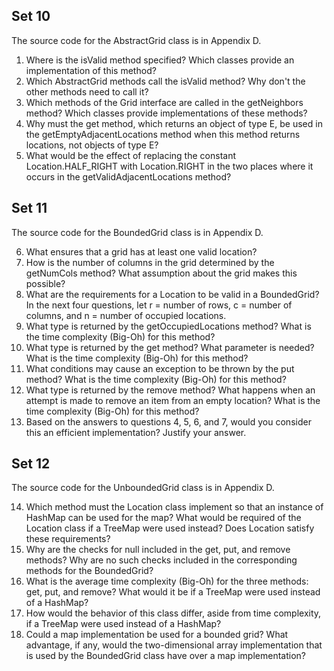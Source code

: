 ## Set 10

The source code for the AbstractGrid class is in Appendix D.

1. Where is the isValid method specified? Which classes provide an implementation of this method?
2. Which AbstractGrid methods call the isValid method? Why don't the other methods need to call it?
3. Which methods of the Grid interface are called in the getNeighbors method? Which classes provide implementations of these methods?
4. Why must the get method, which returns an object of type E, be used in the getEmptyAdjacentLocations method when this method returns locations, not objects of type E?
5. What would be the effect of replacing the constant Location.HALF_RIGHT with Location.RIGHT in the two places where it occurs in the getValidAdjacentLocations method?

## Set 11

The source code for the BoundedGrid class is in Appendix D.

6. What ensures that a grid has at least one valid location?
7. How is the number of columns in the grid determined by the getNumCols method? What assumption about the grid makes this possible?
8. What are the requirements for a Location to be valid in a BoundedGrid? In the next four questions, let r = number of rows, c = number of columns, and n = number of occupied locations.
9. What type is returned by the getOccupiedLocations method? What is the time complexity (Big-Oh) for this method?
10. What type is returned by the get method? What parameter is needed? What is the time complexity (Big-Oh) for this method?
11. What conditions may cause an exception to be thrown by the put method? What is the time complexity (Big-Oh) for this method?
12. What type is returned by the remove method? What happens when an attempt is made to remove an item from an empty location? What is the time complexity (Big-Oh) for this method?
13. Based on the answers to questions 4, 5, 6, and 7, would you consider this an efficient implementation? Justify your answer.

## Set 12 

The source code for the UnboundedGrid class is in Appendix D.

14. Which method must the Location class implement so that an instance of HashMap can be used for the map? What would be required of the Location class if a TreeMap were used instead? Does Location satisfy these requirements?
15. Why are the checks for null included in the get, put, and remove methods? Why are no such checks included in the corresponding methods for the BoundedGrid?
16. What is the average time complexity (Big-Oh) for the three methods: get, put, and remove? What would it be if a TreeMap were used instead of a HashMap?
17. How would the behavior of this class differ, aside from time complexity, if a TreeMap were used instead of a HashMap?
18. Could a map implementation be used for a bounded grid? What advantage, if any, would the two-dimensional array implementation that is used by the BoundedGrid class have over a map implementation?